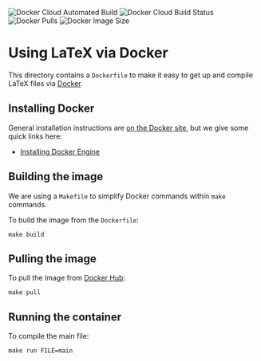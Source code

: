 ![Docker Cloud Automated Build](https://img.shields.io/docker/cloud/automated/alfaro96/tex.svg)
![Docker Cloud Build Status](https://img.shields.io/docker/cloud/build/alfaro96/tex.svg)
![Docker Pulls](https://img.shields.io/docker/pulls/alfaro96/tex.svg)
![Docker Image Size](https://img.shields.io/docker/image-size/alfaro96/tex/latest.svg)

# Using LaTeX via Docker

This directory contains a `Dockerfile` to make it easy to get up and compile LaTeX files via [Docker](https://docker.com).

## Installing Docker

General installation instructions are [on the Docker site](https://docs.docker.com/get-docker/), but we give some quick links here:

* [Installing Docker Engine](https://docs.docker.com/engine/install/)

## Building the image

We are using a `Makefile` to simplify Docker commands within `make` commands.

To build the image from the `Dockerfile`:

```
make build
```

## Pulling the image

To pull the image from [Docker Hub](https://hub.docker.com):

```
make pull
```

## Running the container

To compile the main file:

```
make run FILE=main
```


